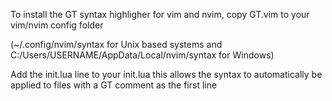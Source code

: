 To install the GT syntax highligher for vim and nvim, copy GT.vim to your vim/nvim config folder

(~/.config/nvim/syntax for Unix based systems and C:/Users/USERNAME/AppData/Local/nvim/syntax for Windows)

Add the init.lua line to your init.lua this allows the syntax to automatically be applied to files with a GT comment as the first line
